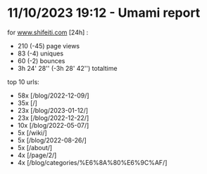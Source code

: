 # 11/10/2023 19:12 - Umami report
for www.shifeiti.com [24h] :

 - 210 (-45) page views
 - 83 (-4) uniques
 - 60 (-2) bounces
 - 3h 24' 28'' (-3h 28' 42'') totaltime


top 10 urls:
 - 58x [/blog/2022-12-09/]
 - 35x [/]
 - 23x [/blog/2023-01-12/]
 - 23x [/blog/2022-12-22/]
 - 10x [/blog/2022-05-07/]
 - 5x [/wiki/]
 - 5x [/blog/2022-08-26/]
 - 5x [/about/]
 - 4x [/page/2/]
 - 4x [/blog/categories/%E6%8A%80%E6%9C%AF/]


